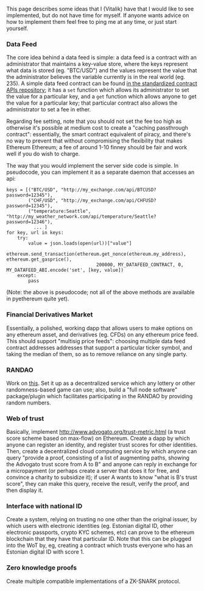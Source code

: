 This page describes some ideas that I (Vitalik) have that I would like to see implemented, but do not have time for myself. If anyone wants advice on how to implement them feel free to ping me at any time, or just start yourself.

### Data Feed

The core idea behind a data feed is simple: a data feed is a contract with an administrator that maintains a key-value store, where the keys represent what data is stored (eg. "BTC/USD") and the values represent the value that the administrator believes the variable currently is in the real world (eg. 235). A simple data feed contract can be found [in the standardized contract APIs repository](https://github.com/ethereum/dapp-bin/tree/master/standardized_contract_apis/fee_charging_datafeed.sol); it has a `set` function which allows its administrator to set the value for a particular key, and a `get` function which allows anyone to get the value for a particular key; that particular contract also allows the administrator to set a fee in ether.

Regarding fee setting, note that you should not set the fee too high as otherwise it's possible at medium cost to create a "caching passthrough contract": essentially, the smart contract equivalent of piracy, and there's no way to prevent that without compromising the flexibility that makes Ethereum Ethereum; a fee of around 1-10 finney should be fair and work well if you do wish to charge.

The way that you would implement the server side code is simple. In pseudocode, you can implement it as a separate daemon that accesses an api:

    keys = [("BTC/USD", "http://my_exchange.com/api/BTCUSD?password=12345"),
            ("CHF/USD", "http://my_exchange.com/api/CHFUSD?password=12345"),
            ("temperature:Seattle", "http://my_weather_network.com/api/temperature/Seattle?password=12346"),
              ... ]
    for key, url in keys:
        try:
            value = json.loads(open(url))["value"]
            ethereum.send_transaction(ethereum.get_nonce(ethereum.my_address), ethereum.get_gasprice(),
                                     200000, MY_DATAFEED_CONTRACT, 0, MY_DATAFEED_ABI.encode('set', [key, value])
        except:
            pass

(Note: the above is pseudocode; not all of the above methods are available in pyethereum quite yet).

### Financial Derivatives Market

Essentially, a polished, working dapp that allows users to make options on any ethereum asset, and derivatives (eg. CFDs) on any ethereum price feed. This should support "multisig price feeds": choosing multiple data feed contract addresses addresses that support a particular ticker symbol, and taking the median of them, so as to remove reliance on any single party.

### RANDAO

Work on [this](https://forum.ethereum.org/discussion/2031/randao-a-dao-working-as-rng). Set it up as a decentralized service which any lottery or other randomness-based game can use; also, build a "full node software" package/plugin which facilitates participating in the RANDAO by providing random numbers.

### Web of trust

Basically, implement http://www.advogato.org/trust-metric.html (a trust score scheme based on max-flow) on Ethereum. Create a dapp by which anyone can register an identity, and register trust scores for other identities. Then, create a decentralized cloud computing service by which anyone can query "provide a proof, consisting of a list of augmenting paths, showing the Advogato trust score from A to B" and anyone can reply in exchange for a micropayment (or perhaps create a server that does it for free, and convince a charity to subsidize it); if user A wants to know "what is B's trust score", they can make this query, receive the result, verify the proof, and then display it.

### Interface with national ID

Create a system, relying on trusting no one other than the original issuer, by which users with electronic identities (eg. Estonian digital ID, other electronic passports, crypto KYC schemes, etc) can prove to the ethereum blockchain that they have that particular ID. Note that this can be plugged into the WoT by, eg, creating a contract which trusts everyone who has an Estonian digital ID with score 1.

### Zero knowledge proofs

Create multiple compatible implementations of a ZK-SNARK protocol.